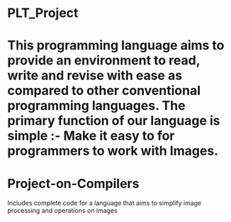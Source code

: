 PLT_Project
===========


This programming language aims to provide an environment to read, write and revise 
with ease as compared to other conventional programming languages. The primary function of our language is simple :-
Make it easy to for programmers to work with Images.
=======
Project-on-Compilers
====================

Includes complete code for a language that aims to simplify image processing and operations on images
